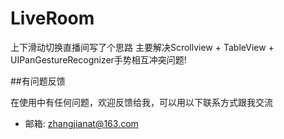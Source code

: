 # LiveRoom

上下滑动切换直播间写了个思路 主要解决Scrollview + TableView + UIPanGestureRecognizer手势相互冲突问题!

##有问题反馈

在使用中有任何问题，欢迎反馈给我，可以用以下联系方式跟我交流

* 邮箱: zhangjianat@163.com
